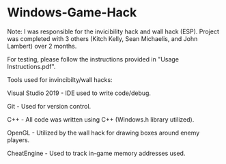 # Windows-Game-Hack


Note: I was responsible for the invicibility hack and wall hack (ESP). Project was completed with 
3 others (Kitch Kelly, Sean Michaelis, and John Lambert) over 2 months.

For testing, please follow the instructions provided in "Usage Instructions.pdf".



Tools used for invincibilty/wall hacks:

Visual Studio 2019 - IDE used to write code/debug.

Git - Used for version control.

C++ - All code was written using C++ (Windows.h library utilized).

OpenGL - Utilized by the wall hack for drawing boxes around enemy players.

CheatEngine - Used to track in-game memory addresses used.

